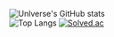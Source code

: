 ![Unlverse's GitHub stats](https://github-readme-stats.vercel.app/api?username=Unlverse&show_icons=true&theme=dark)   
![Top Langs](https://github-readme-stats.vercel.app/api/top-langs/?username=Unlverse&layout=compact&theme=dark)
[![Solved.ac](http://mazassumnida.wtf/api/v2/generate_badge?boj=un1verse)](https://solved.ac/un1verse)

